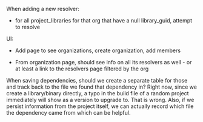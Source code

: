 When adding a new resolver:
  - for all project_libraries for that org that have a null
    library_guid, attempt to resolve

UI:
  - Add page to see organizations, create organization, add members

  - From organization page, should see info on all its resolvers as
    well - or at least a link to the resolvers page filtered by the
    org

When saving dependencies, should we create a separate table for those
and track back to the file we found that dependency in? Right now,
since we create a library/binary directly, a typo in the build file of
a random project immediately will show as a version to upgrade
to. That is wrong. Also, if we persist information from the project
itself, we can actually record which file the dependency came from
which can be helpful.
